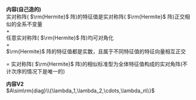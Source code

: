 **内容(自己造的)**  
实对称阵( $\rm{Hermite}$ 阵)的特征值是实对称阵( $\rm{Hermite}$ 阵)正交相似的全系不变量  
$+$  
任意实对称阵( $\rm{Hermite}$ 阵)均可对角化  
$+$  
$\rm{Hermite}$ 阵的特征值都是实数，且属于不同特征值的特征向量相互正交  
  
$=$ 实对称阵( $\rm{Hermite}$ 阵)的相似标准型为全体特征值构成的实对角阵(不计次序的情况下是唯一的)  
  
**内容V2**  
$A\sim\rm{diag}\\{\lambda_1,\lambda_2,\cdots,\lambda_n\\}$  
